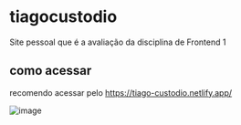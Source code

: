 # tiagocustodio
Site pessoal que é a avaliação da disciplina de Frontend 1

## como acessar
recomendo acessar pelo https://tiago-custodio.netlify.app/

![image](https://github.com/user-attachments/assets/01c9496b-de54-497c-8e66-a15e834da1bd)
